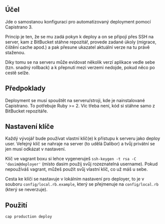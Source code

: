 Účel
----
Jde o samostanou konfiguraci pro automatizovaný deployment pomocí Capistrano 3.

Princip je ten, že se mu zadá pokyn k deploy a on se připojí přes SSH na server, kam z BitBucket stáhne repozitář, provede zadané úkoly (migrace, čištění cache apod.) a pak přesune ukazatel aktuální verze na tu právě staženou.

Díky tomu se na serveru může evidovat několik verzí aplikace vedle sebe (tzn. snadný rollback) a k přepnutí mezi verzemi nedojde, pokud něco po cestě selže.

Předpoklady
----------
Deployment se musí spouštět na serveru/stroji, kde je nainstalované Capistrano. To potřebuje Ruby >= 2. Víc třeba není, kód si stáhne samo z BitBucket repozitáře.

Nastavení klíče
---------------
Každý vývojář bude používat vlastní klíč(e) k přístupu k serveru jako deploy user. Veřejný klíč se nahraje na server (to udělá Dalibor) a tvůj privátní se jen musí odkázat v nastavení.

Klíč ve vagrant boxu si lehce vygeneruješ `ssh-keygen -t rsa -C 'dasim@deployer'` (místo dasim použij svůj rozeznatelná username). Pokud nepoužíváš vagrant, můžeš použít svůj vlastní klíč, co už máš u sebe.

Cesta ke klíči se nastavuje v lokálním nastavení pro deployer, to je v souboru `config/local.rb.example`, který se přejmenuje na `config/local.rb` (který se neverzuje).

Použití
-------
`cap production deploy`